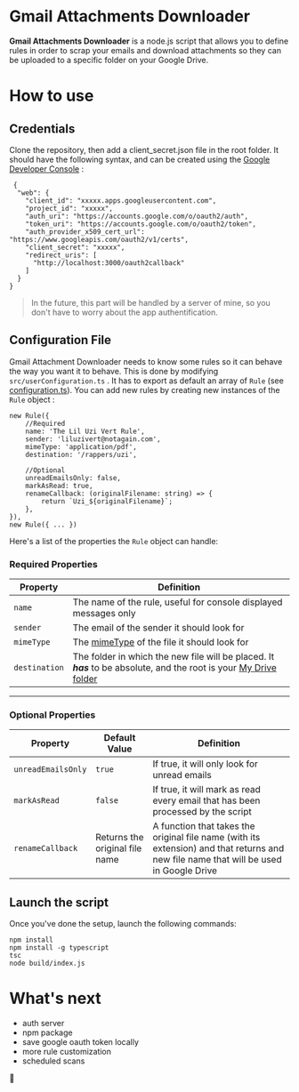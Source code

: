 
# Gmail Attachments Downloader

**Gmail Attachments Downloader** is a node.js script that allows you to define rules in order to scrap your emails and download attachments so they can be uploaded to a specific folder on your Google Drive.


# How to use

## Credentials
Clone the repository, then add a client_secret.json file in the root folder. It should have the following syntax, and can be created using the [Google Developer Console](https://console.developers.google.com/projectcreate) :

     {
      "web": {
        "client_id": "xxxxx.apps.googleusercontent.com",
        "project_id": "xxxxx",
        "auth_uri": "https://accounts.google.com/o/oauth2/auth",
        "token_uri": "https://accounts.google.com/o/oauth2/token",
        "auth_provider_x509_cert_url": "https://www.googleapis.com/oauth2/v1/certs",
        "client_secret": "xxxxx",
        "redirect_uris": [
          "http://localhost:3000/oauth2callback"
        ]
      }
    }

> In the future, this part will be handled by a server of mine, so you don't have to worry about the app authentification.
## Configuration File 
Gmail Attachment Downloader needs to know some rules so it can behave the way you want it to behave. This is done by modifying `src/userConfiguration.ts` .
It has to export as default an array of `Rule` (see [configuration.ts](https://github.com/lucasriondel/gmail-attachments-downloader/blob/master/src/config/configuration.ts)).
You can add new rules by creating new instances of the `Rule` object :
   

    new Rule({
	    //Required
        name: 'The Lil Uzi Vert Rule',
        sender: 'liluzivert@notagain.com',
        mimeType: 'application/pdf',
        destination: '/rappers/uzi',
    
        //Optional
        unreadEmailsOnly: false,
        markAsRead: true,
        renameCallback: (originalFilename: string) => {
			return `Uzi_${originalFilename}`;
        },
    }),
    new Rule({ ... })
Here's a list of the properties the `Rule` object can handle: 
### Required Properties
| **Property** | **Definition**
|--|--|
| `name` | The name of the rule, useful for console displayed messages only
| `sender` | The email of the sender it should look for
| `mimeType` | The [mimeType](https://en.wikipedia.org/wiki/Media_type) of the file it should look for
| `destination` | The folder in which the new file will be placed. It ***has*** to be absolute, and the root is your [My Drive folder](https://drive.google.com/drive/my-drive)


----------


### Optional Properties
| **Property** | **Default Value** | **Definition**
|--|--|--|
| `unreadEmailsOnly` | `true` | If true, it will only look for unread emails
| `markAsRead` | `false` | If true, it will mark as read every email that has been processed by the script
| `renameCallback` | Returns the original file name | A function that takes the original file name (with its extension) and that returns and new file name that will be used in Google Drive

## Launch the script

Once you've done the setup, launch the following commands:

    npm install
    npm install -g typescript
    tsc
    node build/index.js

# What's next

 - auth server
 - npm package
 - save google oauth token locally
 - more rule customization 
 - scheduled scans

:watermelon:
